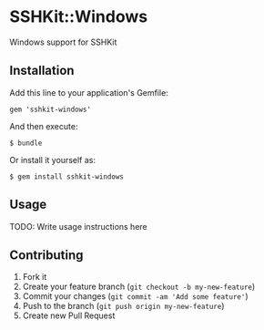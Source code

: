 # SSHKit::Windows

Windows support for SSHKit

## Installation

Add this line to your application's Gemfile:

    gem 'sshkit-windows'

And then execute:

    $ bundle

Or install it yourself as:

    $ gem install sshkit-windows

## Usage

TODO: Write usage instructions here

## Contributing

1. Fork it
2. Create your feature branch (`git checkout -b my-new-feature`)
3. Commit your changes (`git commit -am 'Add some feature'`)
4. Push to the branch (`git push origin my-new-feature`)
5. Create new Pull Request
